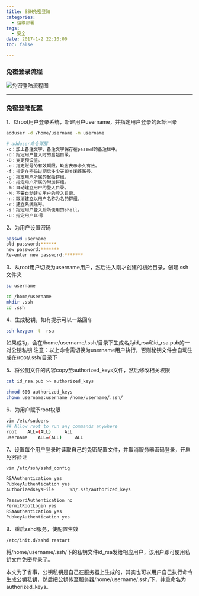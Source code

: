 ```yaml
---
title: SSH免密登陆
categories:
  - 运维部署
tags:
  - 安全
date: 2017-1-2 22:10:00
toc: false

---
```


### 免密登录流程

![免密登陆流程图](http://7xvfir.com1.z0.glb.clouddn.com/SSH%E5%85%8D%E5%AF%86%E7%99%BB%E9%99%86/1.png?imageView2/0/q/75|watermark/1/image/aHR0cDovLzd4dmZpci5jb20xLnowLmdsYi5jbG91ZGRuLmNvbS8lRTYlQjAlQjQlRTUlOEQlQjAvJUU1JThEJTlBJUU1JUFFJUEyJUU2JUIwJUI0JUU1JThEJUIwLnBuZw==/dissolve/100/gravity/SouthEast/dx/10/dy/10|imageslim)

<!-- more -->

---

### 免密登陆配置
1、以root用户登录系统，新建用户username，并指定用户登录的起始目录
```bash
adduser -d /home/username -m username

# adduser命令详解
-c：加上备注文字，备注文字保存在passwd的备注栏中。 
-d：指定用户登入时的启始目录。
-D：变更预设值。
-e：指定账号的有效期限，缺省表示永久有效。
-f：指定在密码过期后多少天即关闭该账号。
-g：指定用户所属的起始群组。
-G：指定用户所属的附加群组。
-m：自动建立用户的登入目录。
-M：不要自动建立用户的登入目录。
-n：取消建立以用户名称为名的群组。
-r：建立系统账号。
-s：指定用户登入后所使用的shell。
-u：指定用户ID号
```

2、为用户设置密码
```bash
passwd username
old password:******
new password:*******
Re-enter new password:*******
```

3、从root用户切换为username用户，然后进入刚才创建的初始目录，创建.ssh文件夹
```bash
su username

cd /home/username
mkdir .ssh
cd .ssh
```

4、生成秘钥，如有提示可以一路回车
```bash
ssh-keygen -t  rsa
```
如果成功，会在/home/username/.ssh/目录下生成名为id_rsa和id_rsa.pub的一对公钥私钥
注意：以上命令需切换为username用户执行，否则秘钥文件会自动生成在/root/.ssh/目录下

5、将公钥文件的内容copy至authorized_keys文件，然后修改相关权限
```bash
cat id_rsa.pub >> authorized_keys

chmod 600 authorized_keys
chown username:username /home/username/.ssh/
```

6、为用户赋予root权限
```bash
vim /etc/sudoers
## Allow root to run any commands anywhere
root    ALL=(ALL)     ALL
username    ALL=(ALL)     ALL
```

7、设置每个用户登录时读取自己的免密配置文件，并取消服务器密码登录，开启免密验证
```bash
vim /etc/ssh/sshd_config

RSAAuthentication yes
PubkeyAuthentication yes
AuthorizedKeysFile      %h/.ssh/authorized_keys

PasswordAuthentication no
PermitRootLogin yes
RSAAuthentication yes
PubkeyAuthentication yes
```

8、重启sshd服务，使配置生效
```bash
/etc/init.d/sshd restart
```

将/home/username/.ssh/下的私钥文件id_rsa发给相应用户，该用户即可使用私钥文件免密登录了。

本文为了省事，公钥私钥是自己在服务器上生成的，其实也可以用户自己执行命令生成公钥私钥，然后把公钥传至服务器/home/username/.ssh/下，并重命名为authorized_keys。





